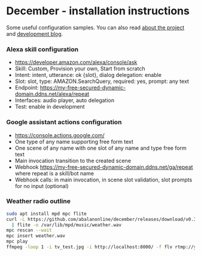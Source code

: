 # December - installation instructions
Some useful configuration samples.
You can also read [about the project](README.md) and [development blog](blog.md).

### Alexa skill configuration

* https://developer.amazon.com/alexa/console/ask
* Skill: Custom, Provision your own, Start from scratch
* Intent: intent, utterance: ok {slot}, dialog delegation: enable
* Slot: slot, type: AMAZON.SearchQuery, required: yes, prompt: any text
* Endpoint: https://my-free-secured-dynamic-domain.ddns.net/alexa/repeat
* Interfaces: audio player, auto delegation
* Test: enable in development

### Google assistant actions configuration

* https://console.actions.google.com/
* One type of any name supporting free form text
* One scene of any name with one slot of any name and type free form text
* Main invocation transition to the created scene
* Webhook https://my-free-secured-dynamic-domain.ddns.net/ga/repeat where repeat is a skill/bot name
* Webhook calls: in main invocation, in scene slot validation, slot prompts for no input (optional)

### Weather radio outline

```bash
sudo apt install mpd mpc flite
curl -L https://github.com/abalanonline/december/releases/download/v0.3/weather_test.txt \
  | flite -o /var/lib/mpd/music/weather.wav
mpc rescan --wait
mpc insert weather.wav
mpc play
ffmpeg -loop 1 -i tv_test.jpg -i http://localhost:8000/ -f flv rtmp://youtube.com/live
```

